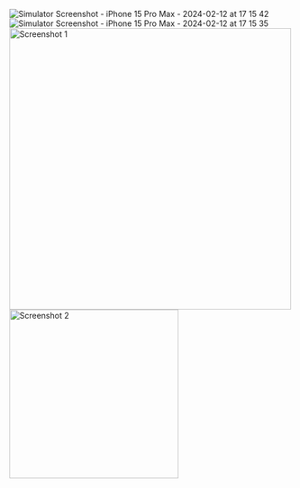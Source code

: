 ![Simulator Screenshot - iPhone 15 Pro Max - 2024-02-12 at 17 15 42](https://github.com/mrjake34/Tekno-Stilim/assets/121731273/684b4358-822a-49a5-b1ad-7fad9b49aa91)
![Simulator Screenshot - iPhone 15 Pro Max - 2024-02-12 at 17 15 35](https://github.com/mrjake34/Tekno-Stilim/assets/121731273/5cdf502d-e451-4339-8469-c393890b50d0)
<img src="https://github.com/mrjake34/Tekno-Stilim/assets/121731273/684b4358-822a-49a5-b1ad-7fad9b49aa91" alt="Screenshot 1" width="500">
<img src="https://github.com/mrjake34/Tekno-Stilim/assets/121731273/5cdf502d-e451-4339-8469-c393890b50d0" alt="Screenshot 2" height="300">
